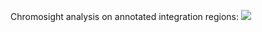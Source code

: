 


Chromosight analysis on annotated integration regions:
![](M1_report_labbook_notes/blob/master/fig/Chromosight_with_annotation_todo.svg)
